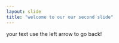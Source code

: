```yaml
---
layout: slide
title: "welcome to our our second slide"
---
```

your text
use the left arrow to go back!
